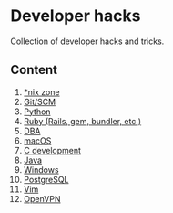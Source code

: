 Developer hacks
===============
Collection of developer hacks and tricks.

## Content
  1. [*nix zone](nix-zone.md)
  2. [Git/SCM](git-scm.md)
  3. [Python](python.md)
  4. [Ruby (Rails, gem, bundler, etc.)](ruby.md)
  5. [DBA](dba.md)
  6. [macOS](macos.md)
  7. [C development](c-dev.md)
  8. [Java](java.md)
  9. [Windows](windows.md)
  10. [PostgreSQL](postgres.md)
  11. [Vim](vim.md)
  12. [OpenVPN](openvpn.md)
